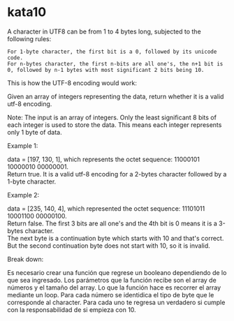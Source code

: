 # kata10
A character in UTF8 can be from 1 to 4 bytes long, subjected to the following rules:

    For 1-byte character, the first bit is a 0, followed by its unicode code.
    For n-bytes character, the first n-bits are all one's, the n+1 bit is 0, followed by n-1 bytes with most significant 2 bits being 10.

This is how the UTF-8 encoding would work:

Given an array of integers representing the data, return whether it is a valid utf-8 encoding.

Note:
The input is an array of integers. Only the least significant 8 bits of each integer is used to store the data. This means each integer represents only 1 byte of data.

Example 1:

data = [197, 130, 1], which represents the octet sequence: 11000101 10000010 00000001.    
Return true.
It is a valid utf-8 encoding for a 2-bytes character followed by a 1-byte character.  

Example 2:

data = [235, 140, 4], which represented the octet sequence: 11101011 10001100 00000100.    
Return false.
The first 3 bits are all one's and the 4th bit is 0 means it is a 3-bytes character.  
The next byte is a continuation byte which starts with 10 and that's correct.
But the second continuation byte does not start with 10, so it is invalid.

Break down:

Es necesario crear una función que regrese un booleano dependiendo de lo que sea ingresado.
Los parámetros que la función recibe son el array de números y el tamaño del array.
Lo que la función hace es recorrer el array mediante un loop.
Para cada número se identidica el tipo de byte que le corresponde al character.
Para cada uno te regresa un verdadero si cumple con la responsabilidad de si empieza con 10.